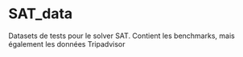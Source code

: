# SAT_data
Datasets de tests pour le solver SAT. Contient les benchmarks, mais également les données Tripadvisor
